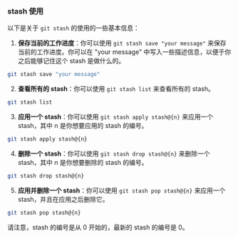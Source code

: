 ### stash 使用
以下是关于 `git stash` 的使用的一些基本信息：

1. **保存当前的工作进度**：你可以使用 `git stash save "your message"` 来保存当前的工作进度。你可以在 "your message" 中写入一些描述信息，以便于你之后能够记住这个 stash 是做什么的。

```bash
git stash save "your message"
```

2. **查看所有的 stash**：你可以使用 `git stash list` 来查看所有的 stash。

```bash
git stash list
```

3. **应用一个 stash**：你可以使用 `git stash apply stash@{n}` 来应用一个 stash，其中 n 是你想要应用的 stash 的编号。

```bash
git stash apply stash@{n}
```

4. **删除一个 stash**：你可以使用 `git stash drop stash@{n}` 来删除一个 stash，其中 n 是你想要删除的 stash 的编号。

```bash
git stash drop stash@{n}
```

5. **应用并删除一个 stash**：你可以使用 `git stash pop stash@{n}` 来应用一个 stash，并且在应用之后删除它。

```bash
git stash pop stash@{n}
```

请注意，stash 的编号是从 0 开始的，最新的 stash 的编号是 0。